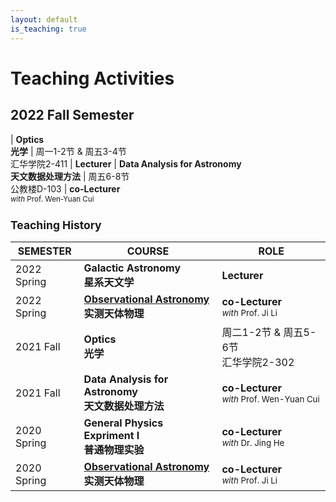 ```yaml
---
layout: default
is_teaching: true
---
```


# Teaching Activities

## 2022 Fall Semester

| **Optics**<br>**光学** |  周一1-2节 & 周五3-4节<br>汇华学院2-411 | **Lecturer**
| **Data Analysis for Astronomy**<br>**天文数据处理方法** |  周五6-8节<br>公教楼D-103 | **co-Lecturer** <small><br><i>with</i> Prof. Wen-Yuan Cui

## Teaching History

SEMESTER | COURSE | ROLE 
---------|--------|------
2022 Spring | **Galactic Astronomy**<br>**星系天文学** |  **Lecturer**
2022 Spring | **[Observational Astronomy]()**<br>**实测天体物理** | **co-Lecturer** <small><br><i>with</i> Prof. Ji Li
2021 Fall | **Optics**<br>**光学** |  周二1-2节 & 周五5-6节<br>汇华学院2-302 | **Lecturer** 
2021 Fall | **Data Analysis for Astronomy**<br>**天文数据处理方法** |  **co-Lecturer** <small><br><i>with</i> Prof. Wen-Yuan Cui
2020 Spring | **General Physics Expriment I**<br>**普通物理实验** | **co-Lecturer** <small><br><i>with</i> Dr. Jing He
2020 Spring | **[Observational Astronomy]()**<br>**实测天体物理** | **co-Lecturer** <small><br><i>with</i> Prof. Ji Li